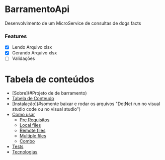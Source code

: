 # BarramentoApi
Desenvolvimento de um MicroService  de consultas de dogs facts

### Features

- [x] Lendo Arquivo xlsx
- [x] Gerando Arquivo xlsx
- [ ] Validações 

Tabela de conteúdos
=================
<!--ts-->
   * [Sobre](#Projeto de de barramento)
   * [Tabela de Conteudo](#tabela-de-conteudo)
   * [Instalação](#somente baixar e rodar os arquivos "DotNet run no visual studio code ou no visual studio")
   * [Como usar](#como-usar)
      * [Pre Requisitos](#pre-requisitos)
      * [Local files](#local-files)
      * [Remote files](#remote-files)
      * [Multiple files](#multiple-files)
      * [Combo](#combo)
   * [Tests](#testes)
   * [Tecnologias](#tecnologias)
<!--te-->
